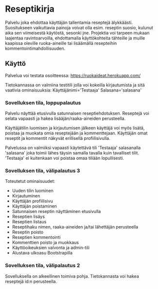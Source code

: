 # Reseptikirja

Palvelu joka ehdottaa käyttäjän tallentamia reseptejä älykkäästi.
Suositukseen vaikuttavia painoja voivat olla esim. reseptin suosio,
kulunut aika sen viimeisestä käytöstä, sesonki jne. Projektia voi
tarpeen mukaan laajentaa ravintoarvoilla, ehdottamalla käyttökohteita
tähteille ja muille kaapissa oleville ruoka-aineille tai lisäämällä
resepteihin kommentointimahdollisuuden.

## Käyttö

Palvelua voi testata osoitteessa:
https://ruokaideat.herokuapp.com/

Tietokannassa on valmiina testitili jolla voi kokeilla
kirjautumista ja sitä vaativia ominaisuuksia:
Käyttäjänimi='Testaaja'
Salasana='salasana'

### Sovelluksen tila, loppupalautus

Palvelu näyttää etusivulla satunnaisen reseptiehdotuksen.
Reseptejä voi selata vapaasti ja hakea lisääjän/raaka-aineiden
perusteella.

Käyttäjätilin luomisen ja kirjautumisen jälkeen käyttäjä voi
myös lisätä, poistaa ja muokata omia reseptejään ja kommenttejaan.
Käyttäjän omat reseptit ja kommentit näkyvät erillisellä profiilisivulla.

Palvelussa on valmiiksi vapaasti käytettävä tili 'Testaaja' salasanalla
'salasana' joka toimii lähes täysin samalla tavalla kuin tavalliset
tilit. 'Testaaja' ei kuitenkaan voi poistaa omaa tiliään lopullisesti.

### Sovelluksen tila, välipalautus 3

Toteutetut ominaisuudet:
* Uuden tilin luominen
* Kirjautuminen
* Käyttäjän profiilisivu
* Käyttäjän poistaminen
* Satunnaisen reseptin näyttäminen etusivulla
* Reseptien lisäys
* Reseptien listaus
* Reseptihaku nimen, raaka-aineiden ja/tai 
    lähettäjän perusteella
* Reseptin poisto
* Reseptien kommentointi
* Kommenttien poisto ja muokkaus
* Käyttöoikeuksien valvonta ja admin-tili
* Alustava ulkoasu Bootstrapilla

### Sovelluksen tila, välipalautus 2

Sovelluksella on alkeellinen toimiva pohja. Tietokannasta voi hakea
reseptejä id:n perusteella.
